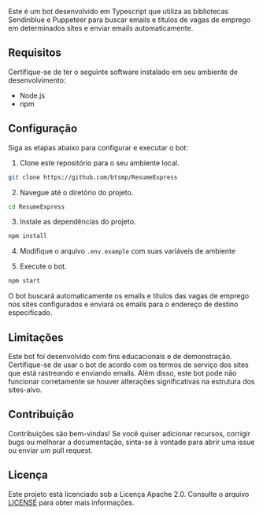 
Este é um bot desenvolvido em Typescript que utiliza as bibliotecas Sendinblue e Puppeteer para buscar emails e títulos de vagas de emprego em determinados sites e enviar emails automaticamente.

## Requisitos

Certifique-se de ter o seguinte software instalado em seu ambiente de desenvolvimento:

- Node.js
- npm 

## Configuração

Siga as etapas abaixo para configurar e executar o bot:

1. Clone este repositório para o seu ambiente local.

```bash
git clone https://github.com/btsmp/ResumeExpress
```

2. Navegue até o diretório do projeto.

```bash
cd ResumeExpress
```

3. Instale as dependências do projeto.

```bash
npm install
```


4. Modifique o arquivo `.env.example` com suas variáveis de ambiente


5. Execute o bot.

```bash
npm start
```

O bot buscará automaticamente os emails e títulos das vagas de emprego nos sites configurados e enviará os emails para o endereço de destino especificado.


## Limitações

Este bot foi desenvolvido com fins educacionais e de demonstração. Certifique-se de usar o bot de acordo com os termos de serviço dos sites que está rastreando e enviando emails. Além disso, este bot pode não funcionar corretamente se houver alterações significativas na estrutura dos sites-alvo.

## Contribuição

Contribuições são bem-vindas! Se você quiser adicionar recursos, corrigir bugs ou melhorar a documentação, sinta-se à vontade para abrir uma issue ou enviar um pull request.

## Licença

Este projeto está licenciado sob a Licença Apache 2.0. Consulte o arquivo [LICENSE](https://raw.githubusercontent.com/btsmp/bot-for-jobs/master/LICENSE) para obter mais informações.
